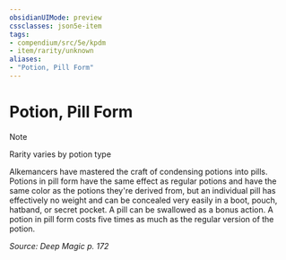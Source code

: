 ```yaml
---
obsidianUIMode: preview
cssclasses: json5e-item
tags:
- compendium/src/5e/kpdm
- item/rarity/unknown
aliases: 
- "Potion, Pill Form"
---
```

# Potion, Pill Form


> [!note]
> Rarity varies by potion type

Alkemancers have mastered the craft of condensing potions into pills. Potions in pill form have the same effect as regular potions and have the same color as the potions they're derived from, but an individual pill has effectively no weight and can be concealed very easily in a boot, pouch, hatband, or secret pocket. A pill can be swallowed as a bonus action. A potion in pill form costs five times as much as the regular version of the potion.

*Source: Deep Magic p. 172*